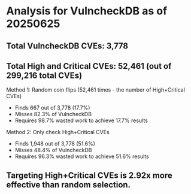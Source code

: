 # Analysis for VulncheckDB as of 20250625

## Total VulncheckDB CVEs: 3,778
## Total High and Critical CVEs: 52,461 (out of 299,216 total CVEs)

Method 1: Random coin flips (52,461 times - the number of High+Critical CVEs)
  - Finds 667 out of 3,778 (17.7%)
  - Misses 82.3% of VulncheckDB
  - Requires 98.7% wasted work to achieve 17.7% results

Method 2: Only check High+Critical CVEs
  - Finds 1,948 out of 3,778 (51.6%)
  - Misses 48.4% of VulncheckDB
  - Requires 96.3% wasted work to achieve 51.6% results

## Targeting High+Critical CVEs is 2.92x more effective than random selection.
